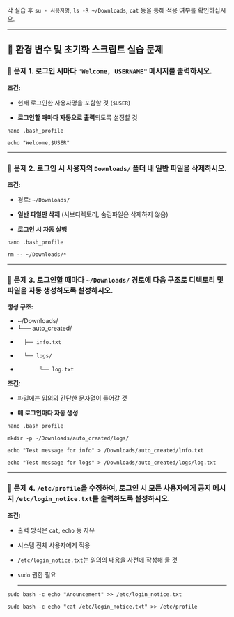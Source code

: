 각 실습 후 `su - 사용자명`, `ls -R ~/Downloads`, `cat` 등을 통해 적용 여부를 확인하십시오.

---

## **🧪 환경 변수 및 초기화 스크립트 실습 문제**

### **🔹 문제 1\. 로그인 시마다 `"Welcome, USERNAME"` 메시지를 출력하시오.**

**조건:**

* 현재 로그인한 사용자명을 포함할 것 (`$USER`)

* **로그인할 때마다 자동으로 출력**되도록 설정할 것
```
nano .bash_profile 

echo "Welcome,$USER"

```
  ---

  ### **🔹 문제 2\. 로그인 시 사용자의 `Downloads/` 폴더 내 일반 파일을 삭제하시오.**

**조건:**

* 경로: `~/Downloads/`

* **일반 파일만 삭제** (서브디렉토리, 숨김파일은 삭제하지 않음)

* **로그인 시 자동 실행**

```
nano .bash_profile 

rm -- ~/Downloads/*
```
  ---

  ### **🔹 문제 3\. 로그인할 때마다 `~/Downloads/` 경로에 다음 구조로 디렉토리 및 파일을 자동 생성하도록 설정하시오.**

**생성 구조:**

* \~/Downloads/  
*  └── auto\_created/  
*       ├── info.txt  
*       └── logs/  
*            └── log.txt


**조건:**

* 파일에는 임의의 간단한 문자열이 들어갈 것

* **매 로그인마다 자동 생성**
```
nano .bash_profile 

mkdir -p ~/Downloads/auto_created/logs/  

echo "Test message for info" > /Downloads/auto_created/lnfo.txt

echo "Test message for logs" > /Downloads/auto_created/logs/log.txt

```
  ---

  ### **🔹 문제 4\. `/etc/profile`을 수정하여, 로그인 시 모든 사용자에게 공지 메시지 `/etc/login_notice.txt`를 출력하도록 설정하시오.**

**조건:**

* 출력 방식은 `cat`, `echo` 등 자유

* 시스템 전체 사용자에게 적용

* `/etc/login_notice.txt`는 임의의 내용을 사전에 작성해 둘 것

* `sudo` 권한 필요

  ---
```
sudo bash -c echo "Anouncement" >> /etc/login_notice.txt

sudo bash -c echo "cat /etc/login_notice.txt" >> /etc/profile
```

